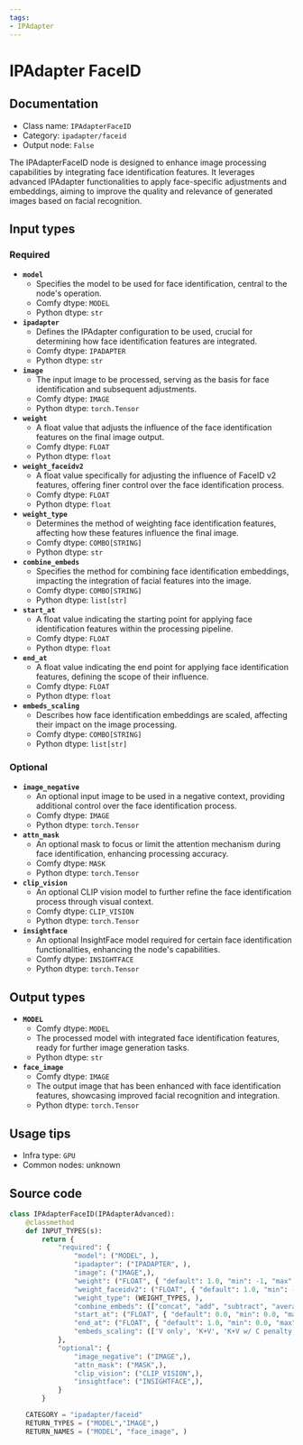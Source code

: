 ```yaml
---
tags:
- IPAdapter
---
```


# IPAdapter FaceID
## Documentation
- Class name: `IPAdapterFaceID`
- Category: `ipadapter/faceid`
- Output node: `False`

The IPAdapterFaceID node is designed to enhance image processing capabilities by integrating face identification features. It leverages advanced IPAdapter functionalities to apply face-specific adjustments and embeddings, aiming to improve the quality and relevance of generated images based on facial recognition.
## Input types
### Required
- **`model`**
    - Specifies the model to be used for face identification, central to the node's operation.
    - Comfy dtype: `MODEL`
    - Python dtype: `str`
- **`ipadapter`**
    - Defines the IPAdapter configuration to be used, crucial for determining how face identification features are integrated.
    - Comfy dtype: `IPADAPTER`
    - Python dtype: `str`
- **`image`**
    - The input image to be processed, serving as the basis for face identification and subsequent adjustments.
    - Comfy dtype: `IMAGE`
    - Python dtype: `torch.Tensor`
- **`weight`**
    - A float value that adjusts the influence of the face identification features on the final image output.
    - Comfy dtype: `FLOAT`
    - Python dtype: `float`
- **`weight_faceidv2`**
    - A float value specifically for adjusting the influence of FaceID v2 features, offering finer control over the face identification process.
    - Comfy dtype: `FLOAT`
    - Python dtype: `float`
- **`weight_type`**
    - Determines the method of weighting face identification features, affecting how these features influence the final image.
    - Comfy dtype: `COMBO[STRING]`
    - Python dtype: `str`
- **`combine_embeds`**
    - Specifies the method for combining face identification embeddings, impacting the integration of facial features into the image.
    - Comfy dtype: `COMBO[STRING]`
    - Python dtype: `list[str]`
- **`start_at`**
    - A float value indicating the starting point for applying face identification features within the processing pipeline.
    - Comfy dtype: `FLOAT`
    - Python dtype: `float`
- **`end_at`**
    - A float value indicating the end point for applying face identification features, defining the scope of their influence.
    - Comfy dtype: `FLOAT`
    - Python dtype: `float`
- **`embeds_scaling`**
    - Describes how face identification embeddings are scaled, affecting their impact on the image processing.
    - Comfy dtype: `COMBO[STRING]`
    - Python dtype: `list[str]`
### Optional
- **`image_negative`**
    - An optional input image to be used in a negative context, providing additional control over the face identification process.
    - Comfy dtype: `IMAGE`
    - Python dtype: `torch.Tensor`
- **`attn_mask`**
    - An optional mask to focus or limit the attention mechanism during face identification, enhancing processing accuracy.
    - Comfy dtype: `MASK`
    - Python dtype: `torch.Tensor`
- **`clip_vision`**
    - An optional CLIP vision model to further refine the face identification process through visual context.
    - Comfy dtype: `CLIP_VISION`
    - Python dtype: `torch.Tensor`
- **`insightface`**
    - An optional InsightFace model required for certain face identification functionalities, enhancing the node's capabilities.
    - Comfy dtype: `INSIGHTFACE`
    - Python dtype: `torch.Tensor`
## Output types
- **`MODEL`**
    - Comfy dtype: `MODEL`
    - The processed model with integrated face identification features, ready for further image generation tasks.
    - Python dtype: `str`
- **`face_image`**
    - Comfy dtype: `IMAGE`
    - The output image that has been enhanced with face identification features, showcasing improved facial recognition and integration.
    - Python dtype: `torch.Tensor`
## Usage tips
- Infra type: `GPU`
- Common nodes: unknown


## Source code
```python
class IPAdapterFaceID(IPAdapterAdvanced):
    @classmethod
    def INPUT_TYPES(s):
        return {
            "required": {
                "model": ("MODEL", ),
                "ipadapter": ("IPADAPTER", ),
                "image": ("IMAGE",),
                "weight": ("FLOAT", { "default": 1.0, "min": -1, "max": 3, "step": 0.05 }),
                "weight_faceidv2": ("FLOAT", { "default": 1.0, "min": -1, "max": 5.0, "step": 0.05 }),
                "weight_type": (WEIGHT_TYPES, ),
                "combine_embeds": (["concat", "add", "subtract", "average", "norm average"],),
                "start_at": ("FLOAT", { "default": 0.0, "min": 0.0, "max": 1.0, "step": 0.001 }),
                "end_at": ("FLOAT", { "default": 1.0, "min": 0.0, "max": 1.0, "step": 0.001 }),
                "embeds_scaling": (['V only', 'K+V', 'K+V w/ C penalty', 'K+mean(V) w/ C penalty'], ),
            },
            "optional": {
                "image_negative": ("IMAGE",),
                "attn_mask": ("MASK",),
                "clip_vision": ("CLIP_VISION",),
                "insightface": ("INSIGHTFACE",),
            }
        }

    CATEGORY = "ipadapter/faceid"
    RETURN_TYPES = ("MODEL","IMAGE",)
    RETURN_NAMES = ("MODEL", "face_image", )

```
